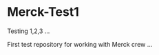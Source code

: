 Merck-Test1
===========

Testing 1,2,3 ... 

First test repository for working with Merck crew ... 
